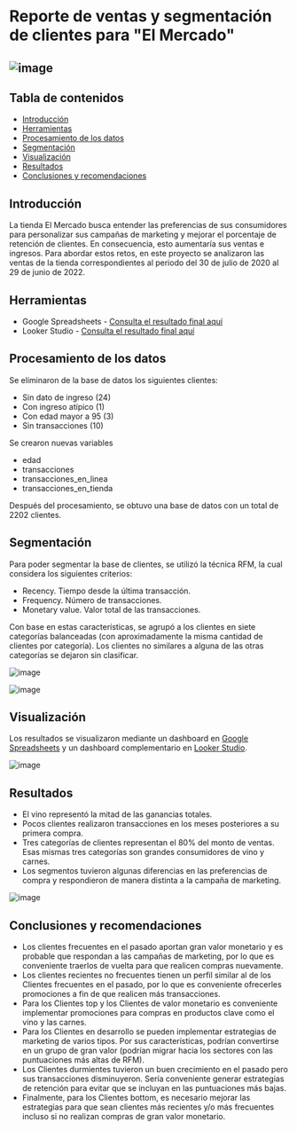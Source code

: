 # Reporte de ventas y segmentación de clientes para "El Mercado"
![image](https://github.com/karlarochaes/el-mercado-rfm/assets/88100992/4f83b2a8-f1a4-44f1-8dfa-290b151840ed)
---
## Tabla de contenidos
- [Introducción](#introducción)
- [Herramientas](#herramientas)
- [Procesamiento de los datos](#procesamiento-de-los-datos)
- [Segmentación](#segmentación)
- [Visualización](#visualización)
- [Resultados](#resultados)
- [Conclusiones y recomendaciones](#conclusiones-y-recomendaciones)

## Introducción
La tienda El Mercado busca entender las preferencias de sus consumidores para personalizar sus campañas de marketing y mejorar el porcentaje de retención de clientes. En consecuencia, esto aumentaría sus ventas e ingresos. Para abordar estos retos, en este proyecto se analizaron las ventas de la tienda correspondientes al periodo del 30 de julio de 2020 al 29 de junio de 2022. 

## Herramientas
- Google Spreadsheets - [Consulta el resultado final aquí](https://docs.google.com/spreadsheets/d/1Z3RvUoFn5QbKlxlfVnVh9NZ13rlMTiD2MVn0HBWjVz4/edit?usp=sharing)
- Looker Studio - [Consulta el resultado final aquí](https://lookerstudio.google.com/reporting/1660c1fb-761e-4779-b939-f96382361a8c)

## Procesamiento de los datos
Se eliminaron de la base de datos los siguientes clientes:
- Sin dato de ingreso (24)
- Con ingreso atípico (1)
- Con edad mayor a 95 (3)
- Sin transacciones (10)

Se crearon nuevas variables
- edad
- transacciones
- transacciones_en_linea
- transacciones_en_tienda

Después del procesamiento, se obtuvo una base de datos con un total de 2202 clientes.

## Segmentación
Para poder segmentar la base de clientes, se utilizó la técnica RFM, la cual considera los siguientes criterios:
- Recency. Tiempo desde la última transacción.
- Frequency. Número de transacciones.
- Monetary value. Valor total de las transacciones.
  
Con base en estas características, se agrupó a los clientes en siete categorías balanceadas (con aproximadamente la misma cantidad de clientes por categoría). Los clientes no similares a alguna de las otras categorías se dejaron sin clasificar.

![image](https://github.com/karlarochaes/el-mercado-rfm/assets/88100992/10c21582-d17a-447e-8326-6399e6514da2)

![image](https://github.com/karlarochaes/el-mercado-rfm/assets/88100992/678c0989-9262-4faf-840b-37b3f4775749)

## Visualización
Los resultados se visualizaron mediante un dashboard en [Google Spreadsheets](https://docs.google.com/spreadsheets/d/1Z3RvUoFn5QbKlxlfVnVh9NZ13rlMTiD2MVn0HBWjVz4/edit?usp=sharing) y un dashboard complementario en [Looker Studio](https://lookerstudio.google.com/reporting/1660c1fb-761e-4779-b939-f96382361a8c).

![image](https://github.com/karlarochaes/el-mercado-rfm/assets/88100992/f61ab84a-ef19-4c61-af76-05b55eb92979)

## Resultados
- El vino representó la mitad de las ganancias totales.
- Pocos clientes realizaron transacciones en los meses posteriores a su primera compra.
- Tres categorías de clientes representan el 80% del monto de ventas. Esas mismas tres categorías son grandes consumidores de vino y carnes.
- Los segmentos tuvieron algunas diferencias en las preferencias de compra y respondieron de manera distinta a la campaña de marketing.
  
![image](https://github.com/karlarochaes/el-mercado-rfm/assets/88100992/9e13aaa6-09e5-4632-82c6-093f318ea51f)

## Conclusiones y recomendaciones
- Los clientes frecuentes en el pasado aportan gran valor monetario y es probable que respondan a las campañas de marketing, por lo que es conveniente traerlos de vuelta para que realicen compras nuevamente.
- Los clientes recientes no frecuentes tienen un perfil similar al de los Clientes frecuentes en el pasado, por lo que es conveniente ofrecerles promociones a fin de que realicen más transacciones.
- Para los Clientes top y los Clientes de valor monetario es conveniente implementar promociones para compras en productos clave como el vino y las carnes.
- Para los Clientes en desarrollo se pueden implementar estrategias de marketing de varios tipos. Por sus características, podrían convertirse en un grupo de gran valor (podrían migrar hacia los sectores con las puntuaciones más altas de RFM).
- Los Clientes durmientes tuvieron un buen crecimiento en el pasado pero sus transacciones disminuyeron. Sería conveniente generar estrategias de retención para evitar que se incluyan en las puntuaciones más bajas.
- Finalmente, para los Clientes bottom, es necesario mejorar las estrategias para que sean clientes más recientes y/o más frecuentes incluso si no realizan compras de gran valor monetario.
